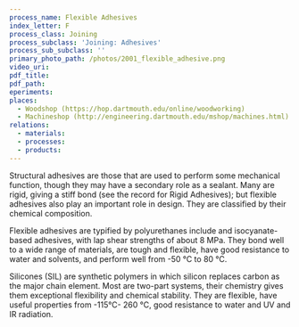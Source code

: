 ```yaml
---
process_name: Flexible Adhesives
index_letter: F
process_class: Joining
process_subclass: 'Joining: Adhesives'
process_sub_subclass: ''
primary_photo_path: /photos/2001_flexible_adhesive.png
video_uri:
pdf_title:
pdf_path:
eperiments:
places:
  - Woodshop (https://hop.dartmouth.edu/online/woodworking)
  - Machineshop (http://engineering.dartmouth.edu/mshop/machines.html)
relations:
  - materials:
  - processes:
  - products:
---
```


Structural adhesives are those that are used to perform some mechanical function, though they may have a secondary role as a sealant. Many are rigid, giving a stiff bond (see the record for Rigid Adhesives); but flexible adhesives also play an important role in design. They are classified by their chemical composition.

Flexible adhesives are typified by polyurethanes include and isocyanate-based adhesives, with lap shear strengths of about 8 MPa. They bond well to a wide range of materials, are tough and flexible, have good resistance to water and solvents, and perform well from -50 °C to 80 °C.

Silicones (SIL) are synthetic polymers in which silicon replaces carbon as the major chain element. Most are two-part systems, their chemistry gives them exceptional flexibility and chemical stability. They are flexible, have useful properties from -115°C- 260 °C, good resistance to water and UV and IR radiation.


